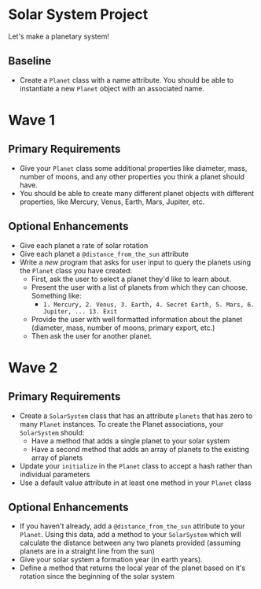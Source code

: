 # Solar System Project
Let's make a planetary system!

## Baseline
- Create a `Planet` class with a name attribute. You should be able to instantiate a new `Planet` object with an associated name.

# Wave 1
## Primary Requirements
- Give your `Planet` class some additional properties like diameter, mass, number of moons, and any other properties you think a planet should have.
- You should be able to create many different planet objects with different properties, like Mercury, Venus, Earth, Mars, Jupiter, etc.

## Optional Enhancements
- Give each planet a rate of solar rotation
- Give each planet a `@distance_from_the_sun` attribute
- Write a _new_ program that asks for user input to query the planets using the `Planet` class you have created:
  - First, ask the user to select a planet they'd like to learn about.
  - Present the user with a list of planets from which they can choose. Something like:
    - `1. Mercury, 2. Venus, 3. Earth, 4. Secret Earth, 5. Mars, 6. Jupiter, ... 13. Exit`
  - Provide the user with well formatted information about the planet (diameter, mass, number of moons, primary export, etc.)
  - Then ask the user for another planet.


# Wave 2
## Primary Requirements
- Create a `SolarSystem` class that has an attribute `planets` that has zero to many `Planet` instances. To create the Planet associations, your `SolarSystem` should:
    - Have a method that adds a single planet to your solar system
    - Have a second method that adds an array of planets to the existing array of planets
- Update your `initialize` in the `Planet` class to accept a hash rather than individual parameters
- Use a default value attribute in at least one method in your `Planet` class

## Optional Enhancements
- If you haven't already, add a `@distance_from_the_sun` attribute to your `Planet`. Using this data, add a method to your `SolarSystem` which will calculate the distance between any two planets provided (assuming planets are in a straight line from the sun)
- Give your solar system a formation year (in earth years).
- Define a method that returns the local year of the planet based on it's rotation since the beginning of the solar system
